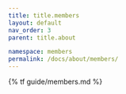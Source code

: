 ```yaml
---
title: title.members
layout: default
nav_order: 3
parent: title.about

namespace: members
permalink: /docs/about/members/
---
```

{% tf guide/members.md %}